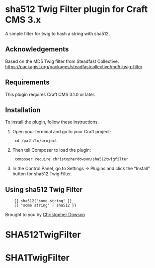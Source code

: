 # sha512 Twig Filter plugin for Craft CMS 3.x

A simple filter for twig to hash a string with sha512.

## Acknowledgements

Based on the MD5 Twig filter from Steadfast Collective. https://packagist.org/packages/steadfastcollective/md5-twig-filter

## Requirements

This plugin requires Craft CMS 3.1.0 or later.

## Installation

To install the plugin, follow these instructions.

1. Open your terminal and go to your Craft project:

        cd /path/to/project

2. Then tell Composer to load the plugin:

        composer require christopherdowson/sha512twigfilter

3. In the Control Panel, go to Settings → Plugins and click the “Install” button for sha512 Twig Filter.

## Using sha512 Twig Filter

        {{ sha512("some string" }}
        {{ "some string" | sha512 }}

Brought to you by [Christopher Dowson](https://christopherdowson.studio/)
# SHA512TwigFilter
# SHA1TwigFilter
